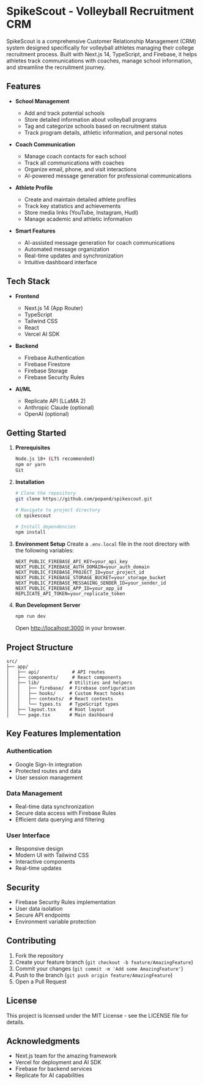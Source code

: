 # SpikeScout - Volleyball Recruitment CRM

SpikeScout is a comprehensive Customer Relationship Management (CRM) system designed specifically for volleyball athletes managing their college recruitment process. Built with Next.js 14, TypeScript, and Firebase, it helps athletes track communications with coaches, manage school information, and streamline the recruitment journey.

## Features 

- **School Management**
  - Add and track potential schools
  - Store detailed information about volleyball programs
  - Tag and categorize schools based on recruitment status
  - Track program details, athletic information, and personal notes

- **Coach Communication**
  - Manage coach contacts for each school
  - Track all communications with coaches
  - Organize email, phone, and visit interactions
  - AI-powered message generation for professional communications

- **Athlete Profile**
  - Create and maintain detailed athlete profiles
  - Track key statistics and achievements
  - Store media links (YouTube, Instagram, Hudl)
  - Manage academic and athletic information

- **Smart Features**
  - AI-assisted message generation for coach communications
  - Automated message organization
  - Real-time updates and synchronization
  - Intuitive dashboard interface

## Tech Stack

- **Frontend**
  - Next.js 14 (App Router)
  - TypeScript
  - Tailwind CSS
  - React
  - Vercel AI SDK

- **Backend**
  - Firebase Authentication
  - Firebase Firestore
  - Firebase Storage
  - Firebase Security Rules

- **AI/ML**
  - Replicate API (LLaMA 2)
  - Anthropic Claude (optional)
  - OpenAI (optional)

## Getting Started

1. **Prerequisites**
   ```bash
   Node.js 18+ (LTS recommended)
   npm or yarn
   Git
   ```

2. **Installation**
   ```bash
   # Clone the repository
   git clone https://github.com/popand/spikescout.git

   # Navigate to project directory
   cd spikescout

   # Install dependencies
   npm install
   ```

3. **Environment Setup**
   Create a `.env.local` file in the root directory with the following variables:
   ```env
   NEXT_PUBLIC_FIREBASE_API_KEY=your_api_key
   NEXT_PUBLIC_FIREBASE_AUTH_DOMAIN=your_auth_domain
   NEXT_PUBLIC_FIREBASE_PROJECT_ID=your_project_id
   NEXT_PUBLIC_FIREBASE_STORAGE_BUCKET=your_storage_bucket
   NEXT_PUBLIC_FIREBASE_MESSAGING_SENDER_ID=your_sender_id
   NEXT_PUBLIC_FIREBASE_APP_ID=your_app_id
   REPLICATE_API_TOKEN=your_replicate_token
   ```

4. **Run Development Server**
   ```bash
   npm run dev
   ```
   Open [http://localhost:3000](http://localhost:3000) in your browser.

## Project Structure

```
src/
├── app/
│   ├── api/            # API routes
│   ├── components/     # React components
│   ├── lib/           # Utilities and helpers
│   │   ├── firebase/  # Firebase configuration
│   │   ├── hooks/     # Custom React hooks
│   │   ├── contexts/  # React contexts
│   │   └── types.ts   # TypeScript types
│   ├── layout.tsx     # Root layout
│   └── page.tsx       # Main dashboard
```

## Key Features Implementation

### Authentication
- Google Sign-In integration
- Protected routes and data
- User session management

### Data Management
- Real-time data synchronization
- Secure data access with Firebase Rules
- Efficient data querying and filtering

### User Interface
- Responsive design
- Modern UI with Tailwind CSS
- Interactive components
- Real-time updates

## Security

- Firebase Security Rules implementation
- User data isolation
- Secure API endpoints
- Environment variable protection

## Contributing

1. Fork the repository
2. Create your feature branch (`git checkout -b feature/AmazingFeature`)
3. Commit your changes (`git commit -m 'Add some AmazingFeature'`)
4. Push to the branch (`git push origin feature/AmazingFeature`)
5. Open a Pull Request

## License

This project is licensed under the MIT License - see the LICENSE file for details.

## Acknowledgments

- Next.js team for the amazing framework
- Vercel for deployment and AI SDK
- Firebase for backend services
- Replicate for AI capabilities